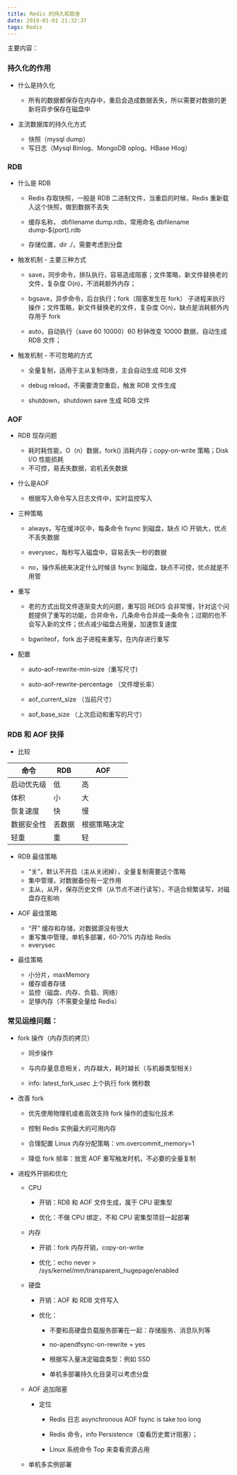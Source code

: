 ```yaml
---
title: Redis 的持久和取舍
date: 2019-01-01 21:32:37
tags: Redis
---
```


主要内容：

###   持久化的作用

*   什么是持久化
    *   所有的数据都保存在内存中，重启会造成数据丢失，所以需要对数据的更新将异步保存在磁盘中
    
*   主流数据库的持久化方式
    
    *   快照（mysql dump）
    *   写日志（Mysql Binlog、MongoDB oplog、HBase Hlog）
    
###   RDB
    
*   什么是 RDB
    
    *   Redis 存取快照，一般是 RDB 二进制文件，当重启的时候，Redis 重新载入这个快照，做到数据不丢失
    
    *   缓存名称， dbfilename dump.rdb，常用命名 dbfilename dump-${port}.rdb
    
    *   存储位置，dir ./，需要考虑到分盘
    
*   触发机制 - 主要三种方式
    
    *   save，同步命令，排队执行，容易造成阻塞；文件策略，新文件替换老的文件，复杂度 O(n)，不消耗额外内存；
    
    *   bgsave，异步命令，后台执行；fork（阻塞发生在 fork） 子进程来执行操作；文件策略，新文件替换老的文件，复杂度 O(n)，缺点是消耗额外内存用于 fork
    
    *   auto，自动执行（save 60 10000）60 秒钟改变 10000 数据，自动生成 RDB 文件；
    
*   触发机制 - 不可忽略的方式
    
    *   全量复制，适用于主从复制场景，主会自动生成 RDB 文件
    
    *   debug reload，不需要清空重启，触发 RDB 文件生成
    
    *   shutdown，shutdown save 生成 RDB 文件
    
###   AOF
    
*   RDB 现存问题
    
    *   耗时耗性能，O（n）数据，fork() 消耗内存；copy-on-write 策略；Disk I/O 性能损耗
    *   不可控，易丢失数据，宕机丢失数据
    
*   什么是AOF
    
    *   根据写入命令写入日志文件中，实时监控写入
    
*   三种策略
    
    *   always，写在缓冲区中，每条命令 fsync 到磁盘，缺点 IO 开销大，优点不丢失数据
    
    *   everysec，每秒写入磁盘中，容易丢失一秒的数据
    
    *   no，操作系统来决定什么时候该 fsync 到磁盘，缺点不可控，优点就是不用管
    
*   重写
    
    *   老的方式出现文件逐渐变大的问题，重写回 REDIS 会非常慢，针对这个问题提供了重写的功能，合并命令，几条命令合并成一条命令；过期的也不会写入新的文件；优点减少磁盘占用量，加速恢复速度
    
    *   bgwriteof，fork 出子进程来重写，在内存进行重写
    
*   配置
    
    *   auto-aof-rewrite-min-size（重写尺寸)
    
    *   auto-aof-rewrite-percentage （文件增长率）
    
    *   aof\_current\_size （当前尺寸）
    
    *   aof\_base\_size （上次启动和重写的尺寸）
    
###   RDB 和 AOF 抉择

*   比较
    

| 命令 | RDB | AOF |
| --- | --- | --- |
| 启动优先级 | 低 | 高 |
| 体积 | 小 | 大 |
| 恢复速度 | 快 | 慢 |
| 数据安全性 | 丢数据 | 根据策略决定 |
| 轻重 | 重 | 轻 |
    
    
*   RDB 最佳策略
    *   “关”，默认不开启（主从关闭掉），全量复制需要这个策略
    *   集中管理，对数据备份有一定作用
    *   主从，从开，保存历史文件（从节点不进行读写），不适合频繁读写，对磁盘存在影响
    
*   AOF 最佳策略
    *   “开” 缓存和存储，对数据源没有很大
    *   重写集中管理，单机多部署，60-70% 内存给 Redis
    *   everysec
    
*   最佳策略
    *   小分片，maxMemory
    *   缓存或者存储
    *   监控（磁盘、内存、负载、网络）
    *   足够内存（不需要全量给 Redis）
    

### 常见运维问题：

*   fork 操作（内存页的拷贝）
    
    *   同步操作
    
    *   与内存量息息相关，内存越大，耗时越长（与机器类型相关）
    
    *   info: latest\_fork\_usec 上个执行 fork 微秒数
    
*   改善 fork
    
    *   优先使用物理机或者高效支持 fork 操作的虚拟化技术
    
    *   控制 Redis 实例最大的可用内存
    
    *   合理配置 Linux 内存分配策略：vm.overcommit\_memory=1
    
    *   降低 fork 频率：放宽 AOF 重写触发时机，不必要的全量复制
    
*   进程外开销和优化
    
    *   CPU
    
        *   开销：RDB 和 AOF 文件生成，属于 CPU 密集型
    
        *   优化：不做 CPU 绑定，不和 CPU 密集型项目一起部署
    
    *   内存
    
        *   开销：fork 内存开销，copy-on-write
    
        *   优化：echo never > /sys/kernel/mm/transparent\_hugepage/enabled
    
    *   硬盘
    
        *   开销：AOF 和 RDB 文件写入
    
        *   优化：
    
            *   不要和高硬盘负载服务部署在一起：存储服务、消息队列等
    
            *   no-apendfsync-on-rewrite = yes
    
            *   根据写入量决定磁盘类型：例如 SSD
    
            *   单机多部署持久化目录可以考虑分盘
    
    *   AOF 追加阻塞
    
        *   定位
    
            *   Redis 日志 asynchronous AOF fsync is take too long
    
            *   Redis 命令，info Persistence（查看历史累计阻塞）；
    
            *   Linux 系统命令 Top 来查看资源占用
    
    *   单机多实例部署